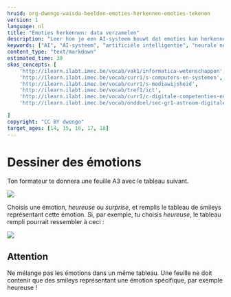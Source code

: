 ```yaml
---
hruid: org-dwengo-waisda-beelden-emoties-herkennen-emoties-tekenen
version: 1
language: nl
title: "Emoties herkennen: data verzamelen"
description: "Leer hoe je een AI-systeem bouwt dat emoties kan herkennen."
keywords: ["AI", "AI-systeem", "artificiële intelligentie", "neurale netwerken", "classificatie", "beelden", "emoties"]
content_type: "text/markdown"
estimated_time: 30
skos_concepts: [
    'http://ilearn.ilabt.imec.be/vocab/vak1/informatica-wetenschappen', 
    'http://ilearn.ilabt.imec.be/vocab/curr1/s-computers-en-systemen',
    'http://ilearn.ilabt.imec.be/vocab/curr1/s-mediawijsheid',
    'http://ilearn.ilabt.imec.be/vocab/tref1/ict',
    'http://ilearn.ilabt.imec.be/vocab/curr1/c-digitale-competenties-en-mediawijsheid',
    'http://ilearn.ilabt.imec.be/vocab/onddoel/sec-gr1-astroom-digitale-competenties-en-mediawijsheid-4.5',

]
copyright: "CC BY dwengo"
target_ages: [14, 15, 16, 17, 18]
---
```


# Dessiner des émotions

Ton formateur te donnera une feuille A3 avec le tableau suivant.

![](images/raster.svg)

Choisis une émotion, *heureuse* ou *surprise*, et remplis le tableau de smileys représentant cette émotion. Si, par exemple, tu choisis *heureuse*, le tableau rempli pourrait ressembler à ceci :

![](images/voorbeeld_raster_blij.jpg)

<div class="dwengo-content important">
<h2 class="title">Attention</h2>
<div class="content">
Ne mélange pas les émotions dans un même tableau. Une feuille ne doit contenir que des smileys représentant une émotion spécifique, par exemple heureuse !
</div>
</div>
